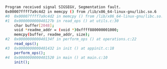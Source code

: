 <!--
**kevinmonisit/kevinmonisit** is a ✨ _special_ ✨ repository because its `README.md` (this file) appears on your GitHub profile.

Here are some ideas to get you started:

- 🔭 I’m currently working on ...
- 🌱 I’m currently learning ...
- 👯 I’m looking to collaborate on ...
- 🤔 I’m looking for help with ...
- 💬 Ask me about ...
- 📫 How to reach me: ...
- 😄 Pronouns: ...
- ⚡ Fun fact: ...
-->
```bash
Program received signal SIGSEGV, Segmentation fault.
0x00007ffff7a9c4d2 in memcpy () from /lib/x86_64-linux-gnu/libc.so.6
#0  0x00007ffff7a9c4d2 in memcpy () from /lib/x86_64-linux-gnu/libc.so.6
#1  0x000000000040127b in read_ops () at utils.c:30
    char buffer[2048];
    void *readme_addr = (void *)0xffff880000001000;
    memcpy(buffer, readme_addr, size); 
#2  0x000000000040134f in perform_ops () at operations.c:22
    read_ops();
#3  0x0000000000401432 in init () at appinit.c:18
    perform_ops();
#4  0x0000000000401520 in main () at main.c:10
    init();
```
